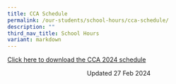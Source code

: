 ```yaml
---
title: CCA Schedule
permalink: /our-students/school-hours/cca-schedule/
description: ""
third_nav_title: School Hours
variant: markdown
---
```


[Click here to download the CCA 2024 schedule](/files/CCA_Training__Days_Time_Venue__2024__For_website_.pdf)





<center> Updated 27 Feb 2024 </center>